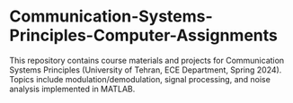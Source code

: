 # Communication-Systems-Principles-Computer-Assignments
This repository contains course materials and projects for Communication Systems Principles (University of Tehran, ECE Department, Spring 2024). Topics include modulation/demodulation, signal processing, and noise analysis implemented in MATLAB.
